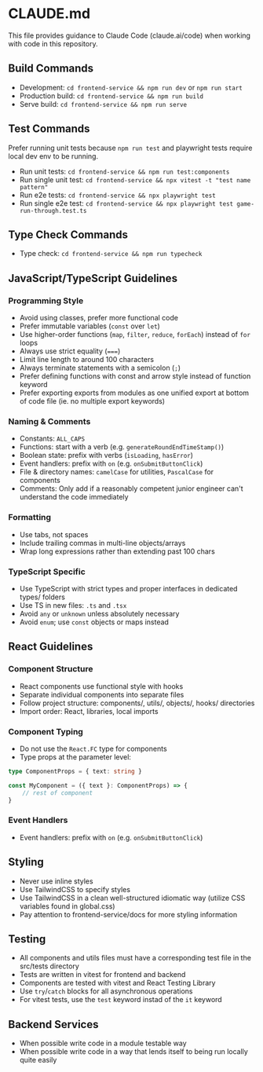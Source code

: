 # CLAUDE.md

This file provides guidance to Claude Code (claude.ai/code) when working with code in this repository.

## Build Commands
- Development: `cd frontend-service && npm run dev` or `npm run start`
- Production build: `cd frontend-service && npm run build`
- Serve build: `cd frontend-service && npm run serve`

## Test Commands
Prefer running unit tests because `npm run test` and playwright tests require local dev env to be running. 

- Run unit tests: `cd frontend-service && npm run test:components` 
- Run single unit test: `cd frontend-service && npx vitest -t "test name pattern"`
- Run e2e tests: `cd frontend-service && npx playwright test`
- Run single e2e test: `cd frontend-service && npx playwright test game-run-through.test.ts`

## Type Check Commands
- Type check: `cd frontend-service && npm run typecheck`

## JavaScript/TypeScript Guidelines

### Programming Style
- Avoid using classes, prefer more functional code
- Prefer immutable variables (`const` over `let`)
- Use higher-order functions (`map`, `filter`, `reduce`, `forEach`) instead of `for` loops
- Always use strict equality (`===`)
- Limit line length to around 100 characters
- Always terminate statements with a semicolon (`;`)
- Prefer defining functions with const and arrow style instead of function keyword
- Prefer exporting exports from modules as one unified export at bottom of code file (ie. no multiple export keywords)

### Naming & Comments
- Constants: `ALL_CAPS`
- Functions: start with a verb (e.g. `generateRoundEndTimeStamp()`)
- Boolean state: prefix with verbs (`isLoading`, `hasError`)
- Event handlers: prefix with `on` (e.g. `onSubmitButtonClick`)
- File & directory names: `camelCase` for utilities, `PascalCase` for components
- Comments: Only add if a reasonably competent junior engineer can't understand the code immediately

### Formatting
- Use tabs, not spaces
- Include trailing commas in multi-line objects/arrays
- Wrap long expressions rather than extending past 100 chars

### TypeScript Specific
- Use TypeScript with strict types and proper interfaces in dedicated types/ folders
- Use TS in new files: `.ts` and `.tsx`
- Avoid `any` or `unknown` unless absolutely necessary
- Avoid `enum`; use `const` objects or maps instead

## React Guidelines

### Component Structure
- React components use functional style with hooks
- Separate individual components into separate files
- Follow project structure: components/, utils/, objects/, hooks/ directories
- Import order: React, libraries, local imports

### Component Typing
- Do not use the `React.FC` type for components
- Type props at the parameter level:

```ts
type ComponentProps = { text: string }

const MyComponent = ({ text }: ComponentProps) => {
	// rest of component 
}
```

### Event Handlers
- Event handlers: prefix with `on` (e.g. `onSubmitButtonClick`)

## Styling
- Never use inline styles
- Use TailwindCSS to specify styles
- Use TailwindCSS in a clean well-structured idiomatic way (utilize CSS variables found in global.css)
- Pay attention to frontend-service/docs for more styling information

## Testing 
- All components and utils files must have a corresponding test file in the src/tests directory
- Tests are written in vitest for frontend and backend
- Components are tested with vitest and React Testing Library
- Use `try`/`catch` blocks for all asynchronous operations
- For vitest tests, use the `test` keyword instad of the `it` keyword

## Backend Services 
- When possible write code in a module testable way
- When possible write code in a way that lends itself to being run locally quite easily